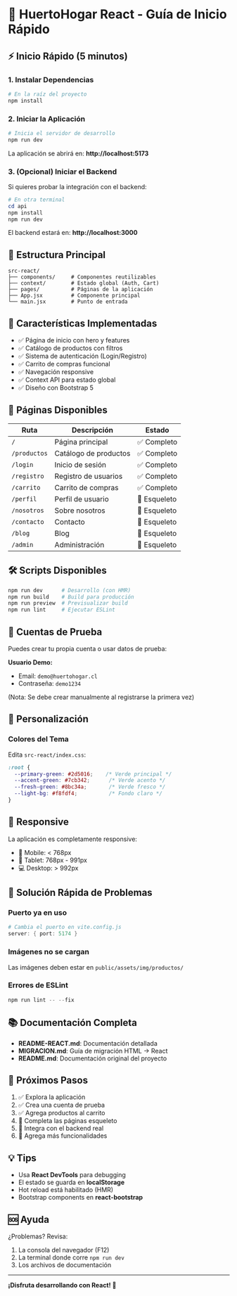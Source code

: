 # 🚀 HuertoHogar React - Guía de Inicio Rápido

## ⚡ Inicio Rápido (5 minutos)

### 1. Instalar Dependencias

```powershell
# En la raíz del proyecto
npm install
```

### 2. Iniciar la Aplicación

```powershell
# Inicia el servidor de desarrollo
npm run dev
```

La aplicación se abrirá en: **http://localhost:5173**

### 3. (Opcional) Iniciar el Backend

Si quieres probar la integración con el backend:

```powershell
# En otra terminal
cd api
npm install
npm run dev
```

El backend estará en: **http://localhost:3000**

## 📂 Estructura Principal

```
src-react/
├── components/     # Componentes reutilizables
├── context/        # Estado global (Auth, Cart)
├── pages/          # Páginas de la aplicación
├── App.jsx         # Componente principal
└── main.jsx        # Punto de entrada
```

## 🎯 Características Implementadas

- ✅ Página de inicio con hero y features
- ✅ Catálogo de productos con filtros
- ✅ Sistema de autenticación (Login/Registro)
- ✅ Carrito de compras funcional
- ✅ Navegación responsive
- ✅ Context API para estado global
- ✅ Diseño con Bootstrap 5

## 🔑 Páginas Disponibles

| Ruta | Descripción | Estado |
|------|-------------|--------|
| `/` | Página principal | ✅ Completo |
| `/productos` | Catálogo de productos | ✅ Completo |
| `/login` | Inicio de sesión | ✅ Completo |
| `/registro` | Registro de usuarios | ✅ Completo |
| `/carrito` | Carrito de compras | ✅ Completo |
| `/perfil` | Perfil de usuario | 🚧 Esqueleto |
| `/nosotros` | Sobre nosotros | 🚧 Esqueleto |
| `/contacto` | Contacto | 🚧 Esqueleto |
| `/blog` | Blog | 🚧 Esqueleto |
| `/admin` | Administración | 🚧 Esqueleto |

## 🛠️ Scripts Disponibles

```powershell
npm run dev      # Desarrollo (con HMR)
npm run build    # Build para producción
npm run preview  # Previsualizar build
npm run lint     # Ejecutar ESLint
```

## 🔐 Cuentas de Prueba

Puedes crear tu propia cuenta o usar datos de prueba:

**Usuario Demo:**
- Email: `demo@huertohogar.cl`
- Contraseña: `demo1234`

(Nota: Se debe crear manualmente al registrarse la primera vez)

## 🎨 Personalización

### Colores del Tema

Edita `src-react/index.css`:

```css
:root {
  --primary-green: #2d5016;    /* Verde principal */
  --accent-green: #7cb342;      /* Verde acento */
  --fresh-green: #8bc34a;       /* Verde fresco */
  --light-bg: #f8fdf4;          /* Fondo claro */
}
```

## 📱 Responsive

La aplicación es completamente responsive:
- 📱 Mobile: < 768px
- 📱 Tablet: 768px - 991px
- 💻 Desktop: > 992px

## 🐛 Solución Rápida de Problemas

### Puerto ya en uso
```powershell
# Cambia el puerto en vite.config.js
server: { port: 5174 }
```

### Imágenes no se cargan
Las imágenes deben estar en `public/assets/img/productos/`

### Errores de ESLint
```powershell
npm run lint -- --fix
```

## 📚 Documentación Completa

- **README-REACT.md**: Documentación detallada
- **MIGRACION.md**: Guía de migración HTML → React
- **README.md**: Documentación original del proyecto

## 🎯 Próximos Pasos

1. ✅ Explora la aplicación
2. ✅ Crea una cuenta de prueba
3. ✅ Agrega productos al carrito
4. 🚧 Completa las páginas esqueleto
5. 🚧 Integra con el backend real
6. 🚧 Agrega más funcionalidades

## 💡 Tips

- Usa **React DevTools** para debugging
- El estado se guarda en **localStorage**
- Hot reload está habilitado (HMR)
- Bootstrap components en **react-bootstrap**

## 🆘 Ayuda

¿Problemas? Revisa:
1. La consola del navegador (F12)
2. La terminal donde corre `npm run dev`
3. Los archivos de documentación

---

**¡Disfruta desarrollando con React! 🎉**
